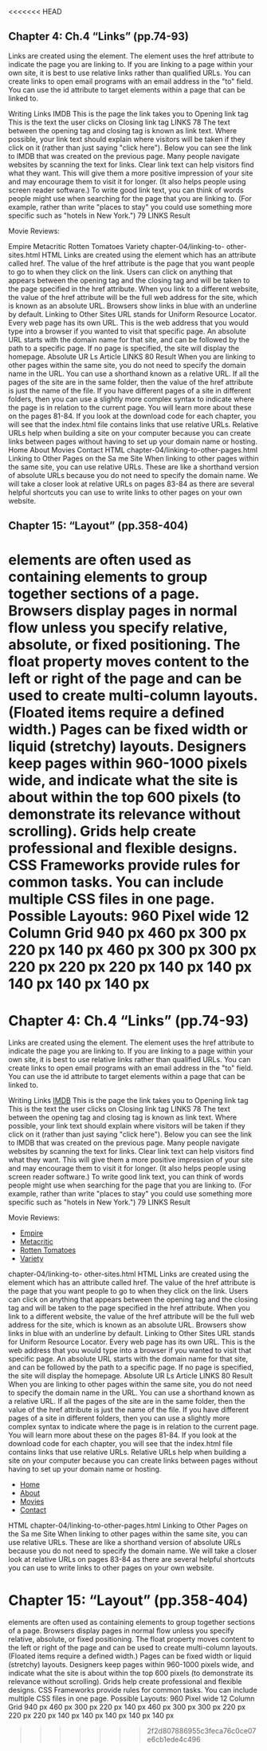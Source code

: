 <<<<<<< HEAD
## Chapter 4: Ch.4 “Links” (pp.74-93)

Links are created using the element. The element uses the href attribute to indicate the page you are linking to. If you are linking to a page within your own site, it is best to use relative links rather than qualified URLs. You can create links to open email programs with an email address in the "to" field. You can use the id attribute to target elements within a page that can be linked to.

Writing Links IMDB This is the page the link takes you to Opening link tag This is the text the user clicks on Closing link tag LINKS 78 The text between the opening tag and closing tag is known as link text. Where possible, your link text should explain where visitors will be taken if they click on it (rather than just saying "click here"). Below you can see the link to IMDB that was created on the previous page. Many people navigate websites by scanning the text for links. Clear link text can help visitors find what they want. This will give them a more positive impression of your site and may encourage them to visit it for longer. (It also helps people using screen reader software.) To write good link text, you can think of words people might use when searching for the page that you are linking to. (For example, rather than write "places to stay" you could use something more specific such as "hotels in New York.") 79 LINKS Result

Movie Reviews:

Empire
Metacritic
Rotten Tomatoes
Variety
chapter-04/linking-to- other-sites.html HTML Links are created using the element which has an attribute called href. The value of the href attribute is the page that you want people to go to when they click on the link. Users can click on anything that appears between the opening tag and the closing tag and will be taken to the page specified in the href attribute. When you link to a different website, the value of the href attribute will be the full web address for the site, which is known as an absolute URL. Browsers show links in blue with an underline by default. Linking to Other Sites URL stands for Uniform Resource Locator. Every web page has its own URL. This is the web address that you would type into a browser if you wanted to visit that specific page. An absolute URL starts with the domain name for that site, and can be followed by the path to a specific page. If no page is specified, the site will display the homepage. Absolute UR Ls Article LINKS 80 Result When you are linking to other pages within the same site, you do not need to specify the domain name in the URL. You can use a shorthand known as a relative URL. If all the pages of the site are in the same folder, then the value of the href attribute is just the name of the file. If you have different pages of a site in different folders, then you can use a slightly more complex syntax to indicate where the page is in relation to the current page. You will learn more about these on the pages 81-84. If you look at the download code for each chapter, you will see that the index.html file contains links that use relative URLs. Relative URLs help when building a site on your computer because you can create links between pages without having to set up your domain name or hosting.
Home
About
Movies
Contact
HTML chapter-04/linking-to-other-pages.html Linking to Other Pages on the Sa me Site When linking to other pages within the same site, you can use relative URLs. These are like a shorthand version of absolute URLs because you do not need to specify the domain name. We will take a closer look at relative URLs on pages 83-84 as there are several helpful shortcuts you can use to write links to other pages on your own website.






## Chapter 15: “Layout” (pp.358-404)




elements are often used as containing elements to group together sections of a page. Browsers display pages in normal flow unless you specify relative, absolute, or fixed positioning. The float property moves content to the left or right of the page and can be used to create multi-column layouts. (Floated items require a defined width.) Pages can be fixed width or liquid (stretchy) layouts. Designers keep pages within 960-1000 pixels wide, and indicate what the site is about within the top 600 pixels (to demonstrate its relevance without scrolling). Grids help create professional and flexible designs. CSS Frameworks provide rules for common tasks. You can include multiple CSS files in one page. Possible Layouts: 960 Pixel wide 12 Column Grid 940 px 460 px 300 px 220 px 140 px 460 px 300 px 300 px 220 px 220 px 220 px 140 px 140 px 140 px 140 px 140 px
=======
# Chapter 4: Ch.4 “Links” (pp.74-93)

Links are created using the <a> element.
The <a> element uses the href attribute to indicate
the page you are linking to.
If you are linking to a page within your own site, it is
best to use relative links rather than qualified URLs.
You can create links to open email programs with an
email address in the "to" field.
You can use the id attribute to target elements within
a page that can be linked to.
  
  Writing Links
<a href="http://www.imdb.com">IMDB</a>
This is the page the
link takes you to
Opening link tag
This is the text the
user clicks on
Closing
link tag
LINKS 78
The text between the opening
<a> tag and closing </a> tag
is known as link text. Where
possible, your link text should
explain where visitors will be
taken if they click on it (rather
than just saying "click here").
Below you can see the link to
IMDB that was created on the
previous page.
Many people navigate websites
by scanning the text for links.
Clear link text can help visitors
find what they want. This
will give them a more positive
impression of your site and may
encourage them to visit it for
longer. (It also helps people
using screen reader software.)
To write good link text, you can
think of words people might
use when searching for the
page that you are linking to.
(For example, rather than write
"places to stay" you could use
something more specific such as
"hotels in New York.")
79 LINKS
Result
<p>Movie Reviews:
<ul>
<li><a href="http://www.empireonline.com">
Empire</a></li>
<li><a href="http://www.metacritic.com">
Metacritic</a></li>
<li><a href="http://www.rottentomatoes.com">
Rotten Tomatoes</a></li>
<li><a href="http://www.variety.com">
Variety</a></li>
</ul>
</p>
chapter-04/linking-to-<a> other-sites.html HTML
Links are created using the <a>
element which has an attribute
called href. The value of the
href attribute is the page that
you want people to go to when
they click on the link.
Users can click on anything that
appears between the opening
<a> tag and the closing </a>
tag and will be taken to the page
specified in the href attribute.
When you link to a different
website, the value of the href
attribute will be the full web
address for the site, which is
known as an absolute URL.
Browsers show links in blue with
an underline by default.
Linking to Other Sites
URL stands for Uniform
Resource Locator. Every web
page has its own URL. This is the
web address that you would type
into a browser if you wanted to
visit that specific page.
An absolute URL starts with
the domain name for that site,
and can be followed by the path
to a specific page. If no page is
specified, the site will display the
homepage.
Absolute UR Ls
Article
LINKS 80
Result
<a>
When you are linking to other
pages within the same site,
you do not need to specify the
domain name in the URL. You
can use a shorthand known as a
relative URL.
If all the pages of the site are in
the same folder, then the value
of the href attribute is just the
name of the file.
If you have different pages of a
site in different folders, then you
can use a slightly more complex
syntax to indicate where the
page is in relation to the current
page. You will learn more about
these on the pages 81-84.
If you look at the download
code for each chapter, you will
see that the index.html file
contains links that use relative
URLs.
Relative URLs help when building
a site on your computer because
you can create links between
pages without having to set up
your domain name or hosting.
<p>
<ul>
<li><a href="index.html">Home</a></li>
<li><a href="about-us.html">About</a></li>
<li><a href="movies.html">Movies</a></li>
<li><a href="contact.html">Contact</a></li>
</ul>
</p>
HTML chapter-04/linking-to-other-pages.html
Linking to Other Pages
on the Sa me Site
When linking to other pages
within the same site, you can
use relative URLs. These are like
a shorthand version of absolute
URLs because you do not need
to specify the domain name.
We will take a closer look at
relative URLs on pages 83-84
as there are several helpful
shortcuts you can use to write
links to other pages on your own
website.
  
 # Chapter 15: “Layout” (pp.358-404)
  
 <div> elements are often used as containing elements
to group together sections of a page.
 Browsers display pages in normal flow unless you
specify relative, absolute, or fixed positioning.
The float property moves content to the left or right
of the page and can be used to create multi-column
layouts. (Floated items require a defined width.)
Pages can be fixed width or liquid (stretchy) layouts.
Designers keep pages within 960-1000 pixels wide,
and indicate what the site is about within the top 600
pixels (to demonstrate its relevance without scrolling).
Grids help create professional and flexible designs.
CSS Frameworks provide rules for common tasks.
You can include multiple CSS files in one page.
  Possible Layouts:
960 Pixel wide
12 Column Grid
940 px
460 px
300 px
220 px
140 px
460 px
300 px 300 px
220 px 220 px 220 px
140 px 140 px 140 px 140 px 140 px

  
>>>>>>> 2f2d807886955c3feca76c0ce07e6cb1ede4c496

